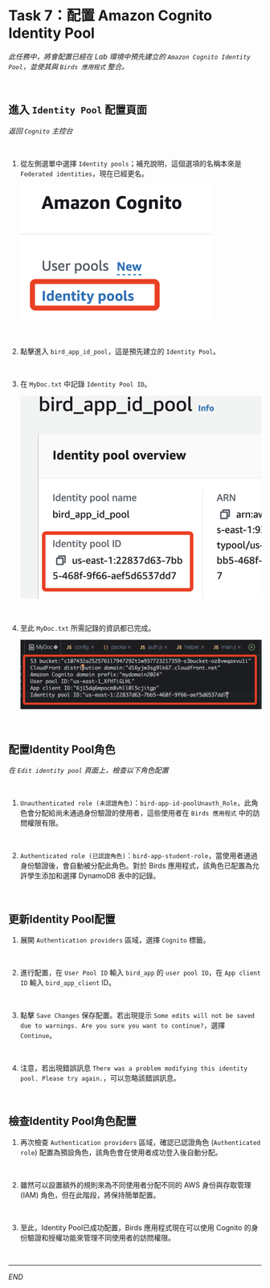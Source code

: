 # Task 7：配置 Amazon Cognito Identity Pool

_此任務中，將會配置已經在 Lab 環境中預先建立的 `Amazon Cognito Identity Pool`，並使其與 `Birds 應用程式` 整合。_

<br>

## 進入 `Identity Pool` 配置頁面

_返回 `Cognito` 主控台_

<br>

1. 從左側選單中選擇 `Identity pools`；補充說明，這個選項的名稱本來是 `Federated identities`，現在已經更名。

    ![](images/img_70.png)

<br>

2. 點擊進入 `bird_app_id_pool`，這是預先建立的 `Identity Pool`。

<br>

3. 在 `MyDoc.txt` 中記錄 `Identity Pool ID`。

    ![](images/img_71.png)

<br>

4. 至此 `MyDoc.txt` 所需記錄的資訊都已完成。

    ![](images/img_72.png)

<br>

## 配置Identity Pool角色

_在 `Edit identity pool` 頁面上，檢查以下角色配置_

<br>

1. `Unauthenticated role (未認證角色)`：`bird-app-id-poolUnauth_Role`，此角色會分配給尚未通過身份驗證的使用者，這些使用者在 `Birds 應用程式` 中的訪問權限有限。

<br>

2. `Authenticated role (已認證角色)`：`bird-app-student-role`，當使用者通過身份驗證後，會自動被分配此角色。對於 Birds 應用程式，該角色已配置為允許學生添加和選擇 DynamoDB 表中的記錄。

<br>

## 更新Identity Pool配置

1. 展開 `Authentication providers` 區域，選擇 `Cognito` 標籤。

<br>

2. 進行配置，在 `User Pool ID` 輸入 `bird_app` 的 `user pool ID`，在 `App client ID` 輸入 `bird_app_client` ID。

<br>

3. 點擊 `Save Changes` 保存配置。若出現提示 `Some edits will not be saved due to warnings. Are you sure you want to continue?`，選擇 `Continue`。

<br>

4. 注意，若出現錯誤訊息 `There was a problem modifying this identity pool. Please try again.`，可以忽略該錯誤訊息。

<br>

## 檢查Identity Pool角色配置

1. 再次檢查 `Authentication providers` 區域，確認已認證角色 (`Authenticated role`) 配置為預設角色，該角色會在使用者成功登入後自動分配。

<br>

2. 雖然可以設置額外的規則來為不同使用者分配不同的 AWS 身份與存取管理 (IAM) 角色，但在此階段，將保持簡單配置。

<br>

3. 至此，Identity Pool已成功配置，Birds 應用程式現在可以使用 Cognito 的身份驗證和授權功能來管理不同使用者的訪問權限。

<br>

___

_END_